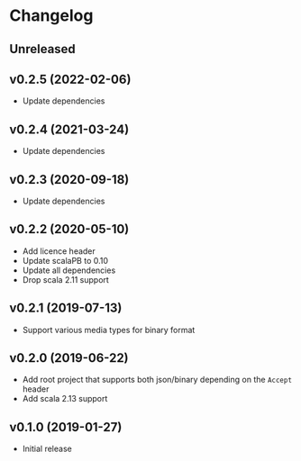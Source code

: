 # Changelog

## Unreleased

## v0.2.5 (2022-02-06)

- Update dependencies

## v0.2.4 (2021-03-24)

- Update dependencies

## v0.2.3 (2020-09-18)

- Update dependencies

## v0.2.2 (2020-05-10)

- Add licence header
- Update scalaPB to 0.10
- Update all dependencies
- Drop scala 2.11 support

## v0.2.1 (2019-07-13)

- Support various media types for binary format

## v0.2.0 (2019-06-22)

- Add root project that supports both json/binary depending on the `Accept` header
- Add scala 2.13 support

## v0.1.0 (2019-01-27)

- Initial release